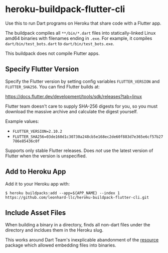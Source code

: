 # heroku-buildpack-flutter-cli

Use this to run Dart programs on Heroku that share code with a Flutter app.

The buildpack compiles all `**/bin/*.dart` files into
statically-linked Linux amd64 binaries with filenames ending in `.exe`.
For example, it compiles `dart/bin/test_bots.dart` to `dart/bin/test_bots.exe`.

This buildpack does not compile Flutter apps.

## Specify Flutter Version
Specify the Flutter version by setting config variables `FLUTTER_VERSION` and `FLUTTER_SHA256`.
You can find Flutter builds at:

<https://docs.flutter.dev/development/tools/sdk/releases?tab=linux>

Flutter team doesn't care to supply SHA-256 digests for you,
so you must download the massive archive and calculate the digest yourself.

Example values:
- `FLUTTER_VERSION=2.10.2`
- `FLUTTER_SHA256=03de160d1c30730a248cb5e168ec2de60f883d7e365e6cf57b27786e85436c0f`

Supports only stable Flutter releases.
Does *not* use the latest version of Flutter when the version is unspecified.

## Add to Heroku App
Add it to your Heroku app with:
```
$ heroku buildpacks:add --app=${APP_NAME} --index 1 https://github.com/leonhard-llc/heroku-buildpack-flutter-cli.git
```

## Include Asset Files
When building a binary in a directory,
finds all non-dart files under the directory and incldues them in the Heroku slug.

This works around Dart Team's inexplicable abandonment
of the [resource](https://pub.dev/packages/resource) package
which allowed embedding files into binaries.
